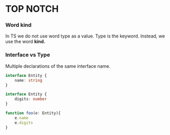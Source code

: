 # TOP NOTCH

### Word kind

In TS we do not use word type as a value. Type is the keyword. Instead, we use the word **kind.**

### **Interface vs Type**

Multiple declarations of the same interface name.

```typescript
interface Entity {
    name: string
}

interface Entity {
    digits: number
}

function foo(e: Entity){
    e.name
    e.digits
}
```
